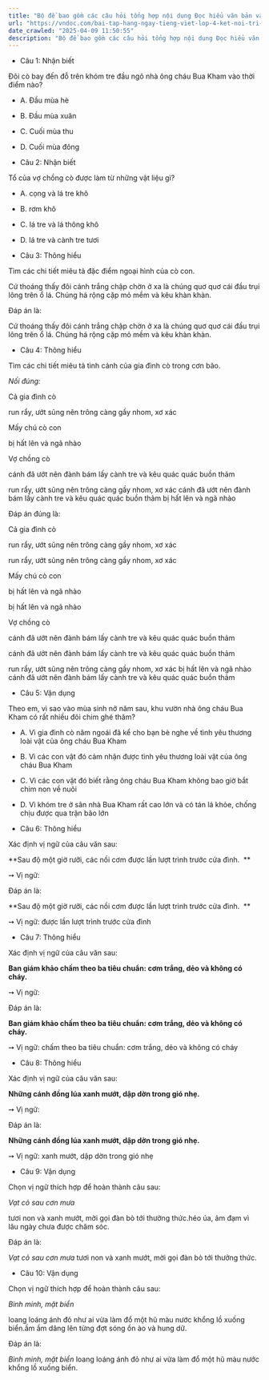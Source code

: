 ```yaml
---
title: "Bộ đề bao gồm các câu hỏi tổng hợp nội dung Đọc hiểu văn bản và Luyện từ và câu được học ở Tuần 22 trong chương trình Tiếng Việt lớp 4 Tập 2 Kết nối tri thức."
url: "https://vndoc.com/bai-tap-hang-ngay-tieng-viet-lop-4-ket-noi-tri-thuc-tuan-22-thu-4-334219"
date_crawled: "2025-04-09 11:50:55"
description: "Bộ đề bao gồm các câu hỏi tổng hợp nội dung Đọc hiểu văn bản và Luyện từ và câu được học ở Tuần 22 trong chương trình Tiếng Việt lớp 4 Tập 2 Kết nối tri thức."
---
```


* Câu 1:  Nhận biết

Đôi cò bay đến đỗ trên khóm tre đầu ngõ nhà ông cháu Bua Kham vào thời điểm nào?

  * A. Đầu mùa hè 
  * B. Đầu mùa xuân 
  * C. Cuối mùa thu 
  * D. Cuối mùa đông 



* Câu 2:  Nhận biết

Tổ của vợ chồng cò được làm từ những vật liệu gì?

  * A. cọng và lá tre khô 
  * B. rơm khô 
  * C. lá tre và lá thông khô 
  * D. lá tre và cành tre tươi 



* Câu 3:  Thông hiểu

Tìm các chi tiết miêu tả đặc điểm ngoại hình của cò con.

Cứ thoáng thấy đôi cánh trắng chập chờn ở xa là chúng quơ quơ cái đầu trụi lông trên ổ lá. Chúng há rộng cặp mỏ mềm và kêu khàn khàn.

Đáp án là:

Cứ thoáng thấy đôi cánh trắng chập chờn ở xa là chúng quơ quơ cái đầu trụi lông trên ổ lá. Chúng há rộng cặp mỏ mềm và kêu khàn khàn.

* Câu 4:  Thông hiểu

Tìm các chi tiết miêu tả tình cảnh của gia đình cò trong cơn bão.

_Nối đúng:_

Cả gia đình cò 

run rẩy, ướt sũng nên trông càng gầy nhom, xơ xác 

Mấy chú cò con 

bị hất lên và ngã nhào 

Vợ chồng cò 

cánh đã ướt nên đành bám lấy cành tre và kêu quác quác buồn thảm 

run rẩy, ướt sũng nên trông càng gầy nhom, xơ xác  cánh đã ướt nên đành bám lấy cành tre và kêu quác quác buồn thảm  bị hất lên và ngã nhào 

Đáp án đúng là:

Cả gia đình cò 

run rẩy, ướt sũng nên trông càng gầy nhom, xơ xác 

run rẩy, ướt sũng nên trông càng gầy nhom, xơ xác 

Mấy chú cò con 

bị hất lên và ngã nhào 

bị hất lên và ngã nhào 

Vợ chồng cò 

cánh đã ướt nên đành bám lấy cành tre và kêu quác quác buồn thảm 

cánh đã ướt nên đành bám lấy cành tre và kêu quác quác buồn thảm 

run rẩy, ướt sũng nên trông càng gầy nhom, xơ xác  bị hất lên và ngã nhào  cánh đã ướt nên đành bám lấy cành tre và kêu quác quác buồn thảm 

* Câu 5:  Vận dụng

Theo em, vì sao vào mùa sinh nở năm sau, khu vườn nhà ông cháu Bua Kham có rất nhiều đôi chim ghé thăm?

  * A. Vì gia đình cò năm ngoái đã kể cho bạn bè nghe về tình yêu thương loài vật của ông cháu Bua Kham 
  * B. Vì các con vật đó cảm nhận được tình yêu thương loài vật của ông cháu Bua Kham 
  * C. Vì các con vật đó biết rằng ông cháu Bua Kham không bao giờ bắt chim non về nuôi 
  * D. Vì khóm tre ở sân nhà Bua Kham rất cao lớn và có tán lá khỏe, chống chịu được qua trận bão lớn 



* Câu 6:  Thông hiểu

Xác định vị ngữ của câu văn sau:

**Sau độ một giờ rưỡi, các nồi cơm được lần lượt trình trước cửa đình.  **

➙ Vị ngữ: 

Đáp án là:

**Sau độ một giờ rưỡi, các nồi cơm được lần lượt trình trước cửa đình.  **

➙ Vị ngữ: được lần lượt trình trước cửa đình

* Câu 7:  Thông hiểu

Xác định vị ngữ của câu văn sau:

**Ban giám khảo chấm theo ba tiêu chuẩn: cơm trắng, dẻo và không có cháy.**

➙ Vị ngữ: 

Đáp án là:

**Ban giám khảo chấm theo ba tiêu chuẩn: cơm trắng, dẻo và không có cháy.**

➙ Vị ngữ: chấm theo ba tiêu chuẩn: cơm trắng, dẻo và không có cháy

* Câu 8:  Thông hiểu

Xác định vị ngữ của câu văn sau:

**Những cánh đồng lúa xanh mướt, dập dờn trong gió nhẹ.**

➙ Vị ngữ: 

Đáp án là:

**Những cánh đồng lúa xanh mướt, dập dờn trong gió nhẹ.**

➙ Vị ngữ: xanh mướt, dập dờn trong gió nhẹ

* Câu 9:  Vận dụng

Chọn vị ngữ thích hợp để hoàn thành câu sau:

_Vạt cỏ sau cơn mưa_

tươi non và xanh mướt, mời gọi đàn bò tới thưởng thức.héo úa, ảm đạm vì lâu ngày chưa được chăm sóc.

Đáp án là:

_Vạt cỏ sau cơn mưa_ tươi non và xanh mướt, mời gọi đàn bò tới thưởng thức.

* Câu 10:  Vận dụng

Chọn vị ngữ thích hợp để hoàn thành câu sau:

_Bình minh, mặt biển_

loang loáng ánh đỏ như ai vừa làm đổ một hũ màu nước khổng lồ xuống biển.ầm ầm dâng lên từng đợt sóng ồn ào và hung dữ.

Đáp án là:

_Bình minh, mặt biển_ loang loáng ánh đỏ như ai vừa làm đổ một hũ màu nước khổng lồ xuống biển.
